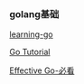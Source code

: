 ### golang基础

[learning-go](https://miek.nl/go/)

[Go Tutorial](https://tour.golang.org/welcome/1)

[Effective Go-必看](https://golang.org/doc/effective_go.html)